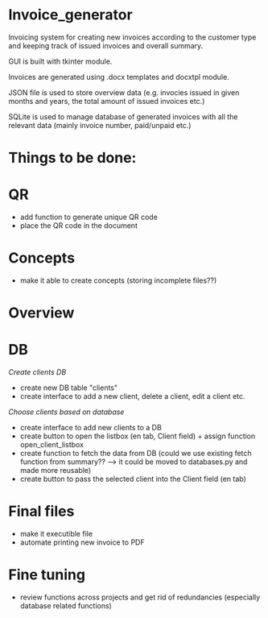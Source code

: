 # Invoice_generator

Invoicing system for creating new invoices according to the customer type and keeping track of issued invoices and overall summary.

GUI is built with tkinter module.

Invoices are generated using .docx templates and docxtpl module.

JSON file is used to store overview data (e.g. invocies issued in given months and years, the total amount of issued invoices etc.)

SQLite is used to manage database of generated invoices with all the relevant data (mainly invoice number, paid/unpaid etc.)


# Things to be done:

# QR
- add function to generate unique QR code
- place the QR code in the document

# Concepts
- make it able to create concepts (storing incomplete files??)

# Overview

# DB
*Create clients DB*
- create new DB table "clients"
- create interface to add a new client, delete a client, edit a client etc.

*Choose clients based on database*
- create interface to add new clients to a DB
- create button to open the listbox (en tab, Client field) + assign function open_client_listbox
- create function to fetch the data from DB (could we use existing fetch function from summary?? --> it could be moved to databases.py and made more reusable)
- create button to pass the selected client into the Client field (en tab)

# Final files
- make it executible file
- automate printing new invoice to PDF

# Fine tuning
- review functions across projects and get rid of redundancies (especially database related functions)

